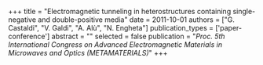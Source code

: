 +++
title = "Electromagnetic tunneling in heterostructures containing single-negative and double-positive media"
date = 2011-10-01
authors = ["G. Castaldi", "V. Galdi", "A. Alù", "N. Engheta"]
publication_types = ['paper-conference']
abstract = ""
selected = false
publication = "*Proc. 5th International Congress on Advanced Electromagnetic Materials in Microwaves and Optics (METAMATERIALS)*"
+++

